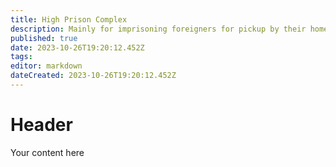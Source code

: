 ```yaml
---
title: High Prison Complex
description: Mainly for imprisoning foreigners for pickup by their home planets
published: true
date: 2023-10-26T19:20:12.452Z
tags: 
editor: markdown
dateCreated: 2023-10-26T19:20:12.452Z
---
```


# Header
Your content here
